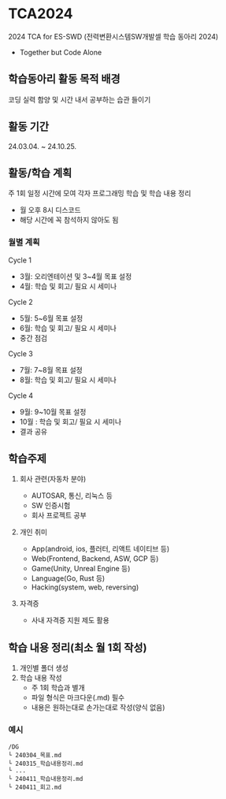 # TCA2024
2024 TCA for ES-SWD (전력변환시스템SW개발셀 학습 동아리 2024)

- Together but Code Alone

## 학습동아리 활동 목적 배경
코딩 실력 함양 및 시간 내서 공부하는 습관 들이기

## 활동 기간
24.03.04. ~ 24.10.25.

## 활동/학습 계획
주 1회 일정 시간에 모여 각자 프로그래밍 학습 및 학습 내용 정리

- 월 오후 8시 디스코드
- 해당 시간에 꼭 참석하지 않아도 됨

### 월별 계획
Cycle 1
- 3월: 오리엔테이션 및 3~4월 목표 설정
- 4월: 학습 및 회고/ 필요 시 세미나

Cycle 2
- 5월: 5~6월 목표 설정
- 6월: 학습 및 회고/ 필요 시 세미나
- 중간 점검

Cycle 3
- 7월: 7~8월 목표 설정
- 8월: 학습 및 회고/ 필요 시 세미나

Cycle 4
- 9월: 9~10월 목표 설정
- 10월 : 학습 및 회고/ 필요 시 세미나
- 결과 공유

## 학습주제
 
1. 회사 관련(자동차 분야)
    - AUTOSAR, 통신, 리눅스 등
    - SW 인증시험
    - 회사 프로젝트 공부

2. 개인 취미
    - App(android, ios, 플러터, 리액트 네이티브 등)
    - Web(Frontend, Backend, ASW, GCP 등)
    - Game(Unity, Unreal Engine 등)
    - Language(Go, Rust 등)
    - Hacking(system, web, reversing)

3. 자격증
    - 사내 자격증 지원 제도 활용


## 학습 내용 정리(**최소 월 1회 작성**)

1. 개인별 폴더 생성
2. 학습 내용 작성
   - 주 1회 학습과 별개
   - 파일 형식은 마크다운(.md) 필수 
   - 내용은 원하는대로 손가는대로 작성(양식 없음)
   
### 예시
```
/DG
└ 240304_목표.md
└ 240315_학습내용정리.md
└ ...
└ 240411_학습내용정리.md
└ 240411_회고.md
```